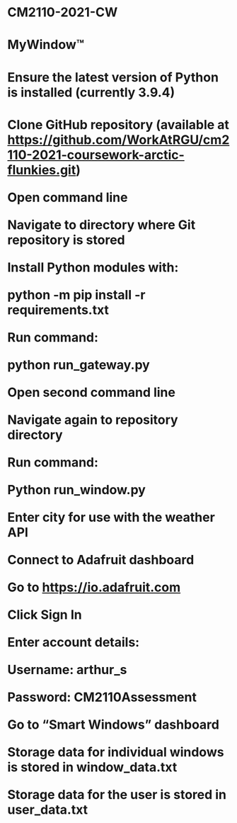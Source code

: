# CM2110-2021-CW
# MyWindow™
<h1>Ensure the latest version of Python is installed (currently 3.9.4) <h1>

Clone GitHub repository (available at https://github.com/WorkAtRGU/cm2110-2021-coursework-arctic-flunkies.git) 

Open command line 

Navigate to directory where Git repository is stored 

Install Python modules with: 

python -m pip install -r requirements.txt 

Run command: 

python run_gateway.py 

Open second command line 

Navigate again to repository directory 

Run command: 

Python run_window.py 

Enter city for use with the weather API 

Connect to Adafruit dashboard 

Go to https://io.adafruit.com 

Click Sign In 

Enter account details: 

Username: arthur_s 

Password: CM2110Assessment 

Go to “Smart Windows” dashboard 

Storage data for individual windows is stored in window_data.txt 

Storage data for the user is stored in user_data.txt 
